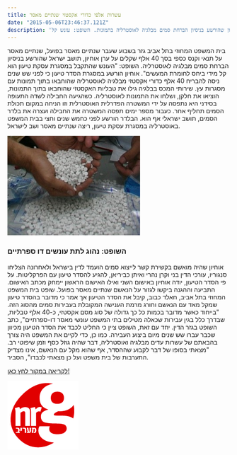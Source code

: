 ```yaml
---
title: עשרות אלפי כדורי אקסטזי שנתיים מאסר
date: "2015-05-06T23:46:37.121Z"
description: 'במסגרת הסדר טיעון גזר ביהמ"ש שנתיים מאסר על ערן אוחיון שהורשע בניסיון הברחת סמים מבלגיה לאוסטרליה בתמונות. השופט: עונש קל'
---
```


בית המשפט המחוזי בתל אביב גזר בשבוע שעבר שנתיים מאסר בפועל, שנתיים מאסר על תנאי וקנס כספי בסך 40 אלף שקלים על ערן אוחיון, תושב ישראל שהורשע בניסיון הברחת סמים מבלגיה לאוסטרליה. השופט: "העונש שהתקבל במסגרת עסקת טיעון הוא קל מידי ביחס לחומרת המעשים". אוחיון הורשע במסגרת הסדר טיעון כי לפני שש שנים ניסה להבריח 40 אלף כדורי אקסטזי מבלגיה לאוסטרליה שהוחבאו בתוך תמונות עם מסגרות עץ. שירותי המכס בבלגיה גילו את טבליות האקסטזי שהוחבאו בתוך התמונות, הוציאו את חלקן, ושלחו את התמונות לאוסטרליה. כשהגיעה החבילה לשדה התעופה בסידני היא נתפסה על ידי המשטרה הפדרלית האוסטרלית וזו הניחה במקום תכולת הסמים תחליף אחר. כעבור מספר ימים תפסה המשטרה את החבילה ועצרה את בלדר הסמים, תושב ישראלי אף הוא. הבלדר הורשע לפני כחמש שנים וחצי בבית המשפט באוסטרליה במסגרת עסקת טיעון, ריצה שנתיים מאסר ושב לישראל.

![alt text](./844.jpg)


### השופט: נהוג לתת עונשים דו ספרתיים 

אוחיון שהיה מואשם בקשירת קשר לייצוא סמים הועמד לדין בישראל ולאחרונה הצליחו סנגוריו, עורכי הדין בני וקרן נהרי ואיתן כביריאן, להגיע להסדר טיעון עם הפרקליטות. על פי הסדר הטיעון, יודה אוחיון באישום השני ואילו האישום הראשון יימחק מכתב האישום. התביעה וההגנה ביקשו לגזור על הנאשם שנתיים מאסר בפועל. שופט בית המשפט המחוזי בתל אביב, חאלד כבוב, קיבל את הסדר הטיעון אך אמר כי מדובר בהסדר טיעון שמקל מאד עם הנאשם וחורג מרמת הענישה המקובלת בעבירות סמים מהסוג הזה. "בייחוד כאשר מדובר בכמות כל כך גדולה של סוג מסם אקסטזי, כ-40 אלף טבליות, שבדרך כלל בגין עבירות שכאלה מטילים בתי המשפט עונשי מאסר דו-ספרתיים", כתב השופט בגזר הדין. יחד עם זאת, השופט ציין כי החליט לכבד את הסדר הטיעון מכיוון שכבר עברו שש שנים מיום ביצוע העבירה. כמו כן, כדי לקיים את המשפט היה צורך בהבאתם של עשרות עדים מבלגיה ואוסטרליה, דבר שהיה גוזל כסף וזמן שיפוטי רב. "מצאתי בסופו של דבר לקבוע שההסדר, אף שהוא מקל עם הנאשם, אינו מצדיק התערבות של בית משפט ועל כן מצאתי לכבדו", הסביר.



<a class="article-logo" href="http://www.nrg.co.il/online/1/ART1/843/249.html" target="_blank">לקריאה במקור לחץ כאן!</a>

<a class="article-logo" href="http://www.nrg.co.il/online/1/ART1/843/249.html" target="_blank"><img src="./nrg.png"></a>
